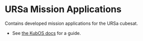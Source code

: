 # URSa Mission Applications

Contains developed mission applications for the URSa cubesat.
- See [the KubOS docs](https://docs.kubos.com/1.21.0/ecosystem/apps/app-guide.html) for a guide.
